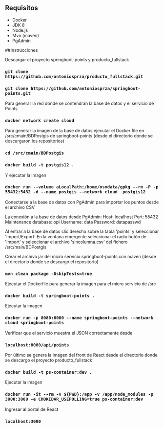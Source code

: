 ## Requisitos

* Docker
* JDK 8
* Node.js
* Mvn (maven)
* PgAdmin

##Instrucciones


Descargar el proyecto springboot-points y producto_fullstack
### `git clone https://github.com/antoniosprza/producto_fullstack.git`
### `git clone https://github.com/antoniosprza/springboot-points.git`


Para generar la red donde se contendrán la base de datos y el servicio de Points
### `docker network create cloud`


Para generar la imagen de la base de datos ejecutar el Docker file en /src/cmain/BDPostgis de springboot-points (desde el directorio donde se descargaron los repositorios)
### `cd /src/cmain/BDPostgis`
### `docker build -t postgis12 .`


Y ejecutar la imagen 
### `docker run --volume aLocalPath:/home/osmdata/gpkg --rm -P -p 55432:5432 -d --name postgis --network cloud  postgis12`

Conectarse a la base de datos con PgAdmin para importar los puntos desde el archivo CSV

La conexión a la base de datos desde PgAdmin:
Host: localhost
Port: 55432
Maintenance database: opi
Username: data
Password: datapasswd

Al entrar a la base de datos clic derecho sobre la tabla 'points' y seleccionar 'Import/Export'
En la ventana emergente seleccionar el radio botón de 'Import' y seleccionar el archivo 'sincolumna.csv' del fichero /src/main/BDPostgis


Crear el archivo jar del micro servicio springboot-points con maven (desde el directorio donde se descargo el repositorio)
### `mvn clean package -DskipTests=true`

Ejecutar el Dockerfile para generar la imagen para el micro servicio de /src
### `docker build -t springboot-points .`

Ejecutar la imagen
### `docker run -p 8080:8080 --name springboot-points --network cloud springboot-points`

Verificar que el servicio muestra el JSON correctamente desde
### `localhost:8080/api/points`

Por último se genera la imagen del front de React desde el directorio donde se descargo el proyecto producto_fullstack
### `docker build -t ps-container:dev .`

Ejecutar la imagen
### `docker run -it --rm -v ${PWD}:/app -v /app/node_modules -p 3000:3000 -e CHOKIDAR_USEPOLLING=true ps-container:dev`

Ingresar al portal de React
### `localhost:3000`